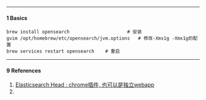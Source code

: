 ------

#### 1 Basics



```shell
brew install opensearch						# 安装
gvim /opt/homebrew/etc/opensearch/jvm.options	# 修改-Xms1g -Xmx1g的配置
brew services restart opensearch	# 重启
```







-----

#### 9  References

1. [Elasticsearch Head : chrome插件, 也可以是独立webapp](http://mobz.github.io/elasticsearch-head/)
2. 